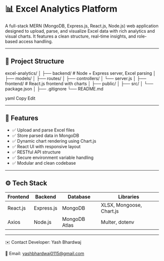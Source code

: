 # 📊 Excel Analytics Platform

A full-stack MERN (MongoDB, Express.js, React.js, Node.js) web application designed to upload, parse, and visualize Excel data with rich analytics and visual charts. It features a clean structure, real-time insights, and role-based access handling.

---

## 📁 Project Structure

excel-analytics/
│
├── backend/ # Node + Express server, Excel parsing
│ ├── models/
│ ├── routes/
│ ├── controllers/
│ └── server.js
│
├── frontend/ # React.js frontend with charts
│ ├── public/
│ ├── src/
│ └── package.json
│
├── .gitignore
└── README.md

yaml
Copy
Edit

---

## 🚀 Features

- ✅ Upload and parse Excel files
- ✅ Store parsed data in MongoDB
- ✅ Dynamic chart rendering using Chart.js
- ✅ React UI with responsive layout
- ✅ RESTful API structure
- ✅ Secure environment variable handling
- ✅ Modular and clean codebase

---

## ⚙️ Tech Stack

| Frontend        | Backend           | Database      | Libraries |
|----------------|-------------------|---------------|-----------|
| React.js       | Express.js        | MongoDB       | XLSX, Mongoose, Chart.js |
| Axios          | Node.js           | MongoDB Atlas | Multer, dotenv           |

---


✉️ Contact
Developer: Yash Bhardwaj

📧 Email: yashbhardwaj0115@gmail.com



